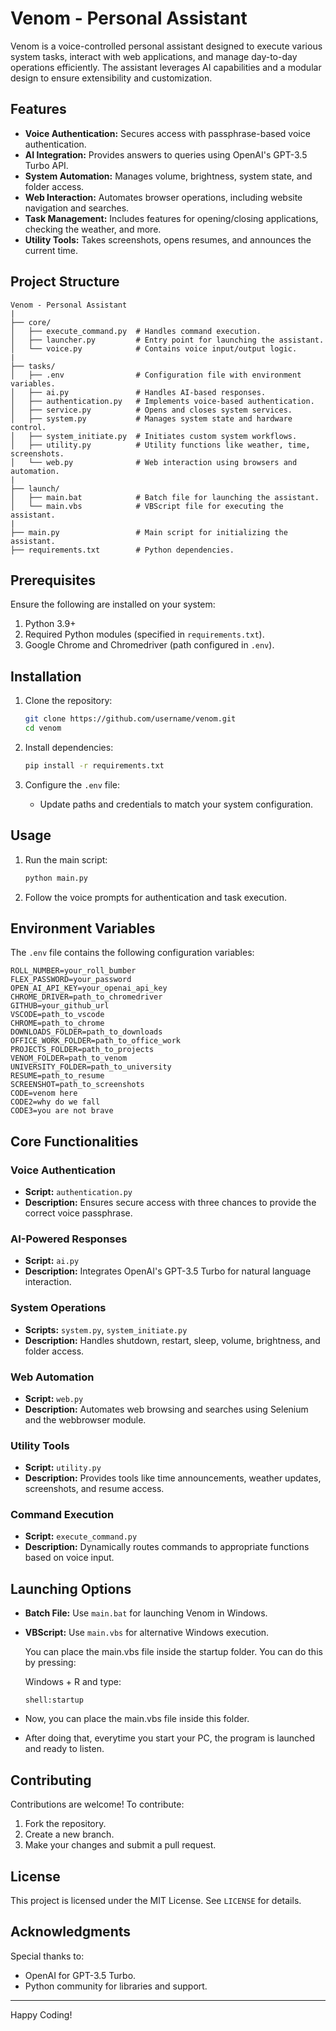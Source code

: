 # Venom - Personal Assistant

Venom is a voice-controlled personal assistant designed to execute various system tasks, interact with web applications, and manage day-to-day operations efficiently. The assistant leverages AI capabilities and a modular design to ensure extensibility and customization.

## Features

- **Voice Authentication:** Secures access with passphrase-based voice authentication.
- **AI Integration:** Provides answers to queries using OpenAI's GPT-3.5 Turbo API.
- **System Automation:** Manages volume, brightness, system state, and folder access.
- **Web Interaction:** Automates browser operations, including website navigation and searches.
- **Task Management:** Includes features for opening/closing applications, checking the weather, and more.
- **Utility Tools:** Takes screenshots, opens resumes, and announces the current time.

## Project Structure

```
Venom - Personal Assistant
|
├── core/
│   ├── execute_command.py  # Handles command execution.
│   ├── launcher.py         # Entry point for launching the assistant.
│   └── voice.py            # Contains voice input/output logic.
|
├── tasks/
│   ├── .env                # Configuration file with environment variables.
│   ├── ai.py               # Handles AI-based responses.
│   ├── authentication.py   # Implements voice-based authentication.
│   ├── service.py          # Opens and closes system services.
│   ├── system.py           # Manages system state and hardware control.
│   ├── system_initiate.py  # Initiates custom system workflows.
│   ├── utility.py          # Utility functions like weather, time, screenshots.
│   └── web.py              # Web interaction using browsers and automation.
|
├── launch/
│   ├── main.bat            # Batch file for launching the assistant.
│   └── main.vbs            # VBScript file for executing the assistant.
|
├── main.py                 # Main script for initializing the assistant.
├── requirements.txt        # Python dependencies.
```

## Prerequisites

Ensure the following are installed on your system:

1. Python 3.9+
2. Required Python modules (specified in `requirements.txt`).
3. Google Chrome and Chromedriver (path configured in `.env`).

## Installation

1. Clone the repository:

   ```bash
   git clone https://github.com/username/venom.git
   cd venom
   ```

2. Install dependencies:

   ```bash
   pip install -r requirements.txt
   ```

3. Configure the `.env` file:

   - Update paths and credentials to match your system configuration.

## Usage

1. Run the main script:

   ```bash
   python main.py
   ```

2. Follow the voice prompts for authentication and task execution.

## Environment Variables

The `.env` file contains the following configuration variables:

```env
ROLL_NUMBER=your_roll_bumber
FLEX_PASSWORD=your_password
OPEN_AI_API_KEY=your_openai_api_key
CHROME_DRIVER=path_to_chromedriver
GITHUB=your_github_url
VSCODE=path_to_vscode
CHROME=path_to_chrome
DOWNLOADS_FOLDER=path_to_downloads
OFFICE_WORK_FOLDER=path_to_office_work
PROJECTS_FOLDER=path_to_projects
VENOM_FOLDER=path_to_venom
UNIVERSITY_FOLDER=path_to_university
RESUME=path_to_resume
SCREENSHOT=path_to_screenshots
CODE=venom here
CODE2=why do we fall
CODE3=you are not brave
```

## Core Functionalities

### Voice Authentication

- **Script:** `authentication.py`
- **Description:** Ensures secure access with three chances to provide the correct voice passphrase.

### AI-Powered Responses

- **Script:** `ai.py`
- **Description:** Integrates OpenAI's GPT-3.5 Turbo for natural language interaction.

### System Operations

- **Scripts:** `system.py`, `system_initiate.py`
- **Description:** Handles shutdown, restart, sleep, volume, brightness, and folder access.

### Web Automation

- **Script:** `web.py`
- **Description:** Automates web browsing and searches using Selenium and the webbrowser module.

### Utility Tools

- **Script:** `utility.py`
- **Description:** Provides tools like time announcements, weather updates, screenshots, and resume access.

### Command Execution

- **Script:** `execute_command.py`
- **Description:** Dynamically routes commands to appropriate functions based on voice input.

## Launching Options

- **Batch File:** Use `main.bat` for launching Venom in Windows. 

- **VBScript:** Use `main.vbs` for alternative Windows execution.

  You can place the main.vbs file inside the startup folder. You can do this by pressing: 

  Windows + R and type: 

  ```
  shell:startup
  ```

- Now, you can place the main.vbs file inside this folder. 

- After doing that, everytime you start your PC, the program is launched and ready to listen. 

## Contributing

Contributions are welcome! To contribute:

1. Fork the repository.
2. Create a new branch.
3. Make your changes and submit a pull request.

## License

This project is licensed under the MIT License. See `LICENSE` for details.

## Acknowledgments

Special thanks to:

- OpenAI for GPT-3.5 Turbo.
- Python community for libraries and support.

---

Happy Coding!

